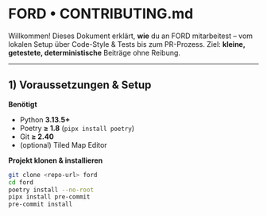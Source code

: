 # FORD • CONTRIBUTING.md

Willkommen! Dieses Dokument erklärt, **wie** du an FORD mitarbeitest – vom lokalen Setup über Code-Style & Tests bis zum PR-Prozess. Ziel: **kleine, getestete, deterministische** Beiträge ohne Reibung.

---

## 1) Voraussetzungen & Setup

**Benötigt**
- Python **3.13.5+**
- Poetry **≥ 1.8** (`pipx install poetry`)
- Git **≥ 2.40**
- (optional) Tiled Map Editor

**Projekt klonen & installieren**
```bash
git clone <repo-url> ford
cd ford
poetry install --no-root
pipx install pre-commit
pre-commit install
